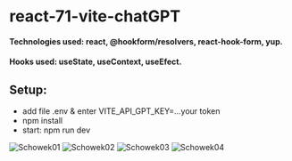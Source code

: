 # react-71-vite-chatGPT

#### Technologies used: react, @hookform/resolvers, react-hook-form, yup.
#### Hooks used: useState, useContext, useEfect.
## Setup:
* add file .env & enter VITE_API_GPT_KEY=...your token
* npm install
* start: npm run dev


![Schowek01](https://user-images.githubusercontent.com/61388692/229932402-f32aa983-78c4-41c3-942b-8cc17de47da6.png)
![Schowek02](https://user-images.githubusercontent.com/61388692/229932439-c7b62536-f4c9-4a0a-ba15-0ed9e89716c2.png)
![Schowek03](https://user-images.githubusercontent.com/61388692/229932452-9c032ba3-cf54-4f02-85ab-fd479d70361e.png)
![Schowek04](https://user-images.githubusercontent.com/61388692/229932465-7c16609d-1cd4-4cbf-a0a5-80b39108495d.png)
